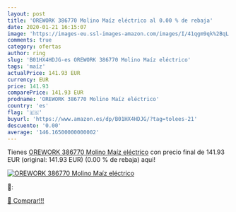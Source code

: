 ```yaml
---
layout: post
title: 'OREWORK 386770 Molino Maíz eléctrico al 0.00 % de rebaja'
date: 2020-01-21 16:15:07
image: 'https://images-eu.ssl-images-amazon.com/images/I/41qgm9qk%2BqL._SL200_.jpg'
comments: true
category: ofertas
author: ring
slug: 'B01HX4HDJG-es OREWORK 386770 Molino Maíz eléctrico'
tags: 'maíz'
actualPrice: 141.93 EUR
currency: EUR
price: 141.93
comparePrice: 141.93 EUR
prodname: 'OREWORK 386770 Molino Maíz eléctrico'
country: 'es'
flag: '🇪🇸'
buyurl: 'https://www.amazon.es/dp/B01HX4HDJG/?tag=tolees-21'
descuento: '0.00'
average: '146.16500000000002'
---
```


Tienes [OREWORK 386770 Molino Maíz eléctrico](https://www.amazon.es/dp/B01HX4HDJG/?tag=tolees-21) con precio final de  141.93 EUR (original: 141.93 EUR) (0.00 %  de rebaja) aqui!

[![OREWORK 386770 Molino Maíz eléctrico](https://images-eu.ssl-images-amazon.com/images/I/41qgm9qk%2BqL._SL200_.jpg)](https://www.amazon.es/dp/B01HX4HDJG/?tag=tolees-21)

🔎:


[🛒 Comprar!!!](https://www.amazon.es/dp/B01HX4HDJG/?tag=tolees-21)
